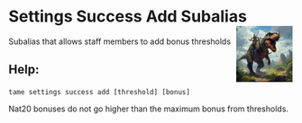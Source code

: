 <h1>Settings Success Add Subalias<img align="right" src="../../../../Data/main.png" width="100px"></h1>

Subalias that allows staff members to add bonus thresholds

## Help:
`tame settings success add [threshold] [bonus]`

Nat20 bonuses do not go higher than the maximum bonus from thresholds.